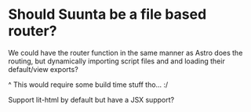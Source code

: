 # Should Suunta be a file based router?

We could have the router function in the same manner as Astro does the routing, 
but dynamically importing script files and and loading their default/view exports?

^ This would require some build time stuff tho... :/

Support lit-html by default but have a JSX support?
